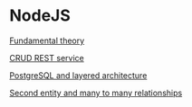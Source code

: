 # NodeJS

[Fundamental theory](FUNDAMENTAL_THEORY.md)

[CRUD REST service](CRUD_REST_SERVICE.md)

[PostgreSQL and layered architecture](POSTGRE_SQL_AND_LAYERED_ARCHITECTURE.md)

[Second entity and many to many relationships](SECOND_ENTITY_AND_MANY_TO_MANY_RELATIONSHIPS.md)
